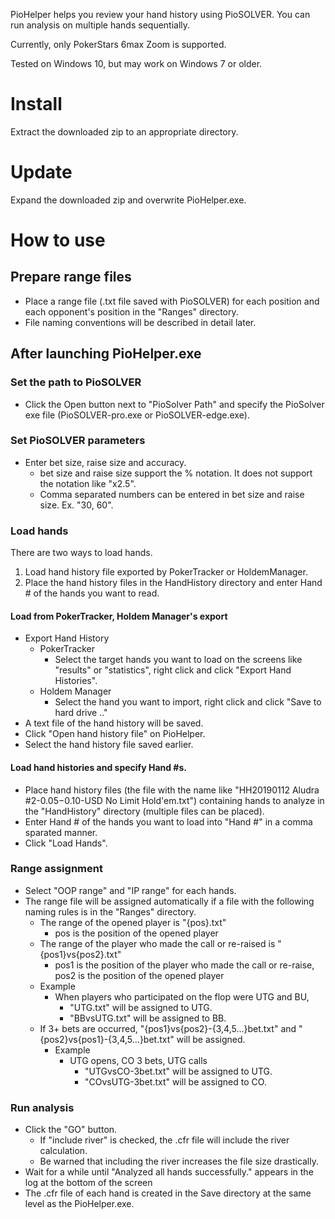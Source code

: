 PioHelper helps you review your hand history using PioSOLVER.
You can run analysis on multiple hands sequentially.

Currently, only PokerStars 6max Zoom is supported.

Tested on Windows 10, but may work on Windows 7 or older.

# Install

Extract the downloaded zip to an appropriate directory.

# Update

Expand the downloaded zip and overwrite PioHelper.exe.

# How to use

## Prepare range files

- Place a range file (.txt file saved with PioSOLVER) for each position and each opponent's position in the "Ranges" directory.
- File naming conventions will be described in detail later.

## After launching PioHelper.exe

### Set the path to PioSOLVER
- Click the Open button next to "PioSolver Path" and specify the PioSolver exe file (PioSOLVER-pro.exe or PioSOLVER-edge.exe).

### Set PioSOLVER parameters
- Enter bet size, raise size and accuracy.
  - bet size and raise size support the % notation. It does not support the notation like "x2.5".
  - Comma separated numbers can be entered in bet size and raise size. Ex. "30, 60".

### Load hands
There are two ways to load hands.
1. Load hand history file exported by PokerTracker or HoldemManager.
1. Place the hand history files in the HandHistory directory and enter Hand # of the hands you want to read.

#### Load from PokerTracker, Holdem Manager's export
- Export Hand History
  - PokerTracker
    - Select the target hands you want to load on the screens like "results" or "statistics", right click and click "Export Hand Histories".
  - Holdem Manager
    - Select the hand you want to import, right click and click "Save to hard drive .."
- A text file of the hand history will be saved.
- Click "Open hand history file" on PioHelper.
- Select the hand history file saved earlier.

#### Load hand histories and specify Hand #s.
- Place hand history files (the file with the name like "HH20190112 Aludra #2-$0.05-$0.10-USD No Limit Hold'em.txt") containing hands to analyze in the "HandHistory" directory (multiple files can be placed).
- Enter Hand # of the hands you want to load into "Hand #" in a comma sparated manner.
- Click "Load Hands".

### Range assignment
- Select "OOP range" and "IP range" for each hands.
- The range file will be assigned automatically if a file with the following naming rules is in the "Ranges" directory.
  - The range of the opened player is "{pos}.txt"
    - pos is the position of the opened player
  - The range of the player who made the call or re-raised is "{pos1}vs{pos2}.txt"
    - pos1 is the position of the player who made the call or re-raise, pos2 is the position of the opened player
  - Example
    - When players who participated on the flop were UTG and BU,
      - "UTG.txt" will be assigned to UTG.
      - "BBvsUTG.txt" will be assigned to BB. 
  - If 3+ bets are occurred, "{pos1}vs{pos2}-{3,4,5...}bet.txt" and "{pos2}vs{pos1}-{3,4,5...}bet.txt" will be assigned.
    - Example
      - UTG opens, CO 3 bets, UTG calls
        - "UTGvsCO-3bet.txt" will be assigned to UTG.
        - "COvsUTG-3bet.txt" will be assigned to CO.

### Run analysis
- Click the "GO" button.
  - If "include river" is checked, the .cfr file will include the river calculation.
  - Be warned that including the river increases the file size drastically.
- Wait for a while until "Analyzed all hands successfully." appears in the log at the bottom of the screen
- The .cfr file of each hand is created in the Save directory at the same level as the PioHelper.exe.
